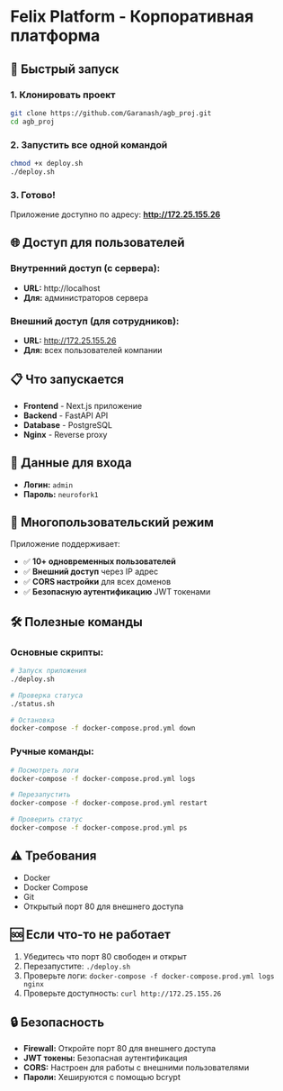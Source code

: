 # Felix Platform - Корпоративная платформа

## 🚀 Быстрый запуск

### 1. Клонировать проект
```bash
git clone https://github.com/Garanash/agb_proj.git
cd agb_proj
```

### 2. Запустить все одной командой
```bash
chmod +x deploy.sh
./deploy.sh
```

### 3. Готово! 
Приложение доступно по адресу: **http://172.25.155.26**

## 🌐 Доступ для пользователей

### Внутренний доступ (с сервера):
- **URL:** http://localhost
- **Для:** администраторов сервера

### Внешний доступ (для сотрудников):
- **URL:** http://172.25.155.26
- **Для:** всех пользователей компании

## 📋 Что запускается

- **Frontend** - Next.js приложение
- **Backend** - FastAPI API
- **Database** - PostgreSQL
- **Nginx** - Reverse proxy

## 🔑 Данные для входа

- **Логин:** `admin`
- **Пароль:** `neurofork1`

## 👥 Многопользовательский режим

Приложение поддерживает:
- ✅ **10+ одновременных пользователей**
- ✅ **Внешний доступ** через IP адрес
- ✅ **CORS настройки** для всех доменов
- ✅ **Безопасную аутентификацию** JWT токенами

## 🛠️ Полезные команды

### Основные скрипты:
```bash
# Запуск приложения
./deploy.sh

# Проверка статуса
./status.sh

# Остановка
docker-compose -f docker-compose.prod.yml down
```

### Ручные команды:
```bash
# Посмотреть логи
docker-compose -f docker-compose.prod.yml logs

# Перезапустить
docker-compose -f docker-compose.prod.yml restart

# Проверить статус
docker-compose -f docker-compose.prod.yml ps
```

## ⚠️ Требования

- Docker
- Docker Compose
- Git
- Открытый порт 80 для внешнего доступа

## 🆘 Если что-то не работает

1. Убедитесь что порт 80 свободен и открыт
2. Перезапустите: `./deploy.sh`
3. Проверьте логи: `docker-compose -f docker-compose.prod.yml logs nginx`
4. Проверьте доступность: `curl http://172.25.155.26`

## 🔒 Безопасность

- **Firewall:** Откройте порт 80 для внешнего доступа
- **JWT токены:** Безопасная аутентификация
- **CORS:** Настроен для работы с внешними пользователями
- **Пароли:** Хешируются с помощью bcrypt

